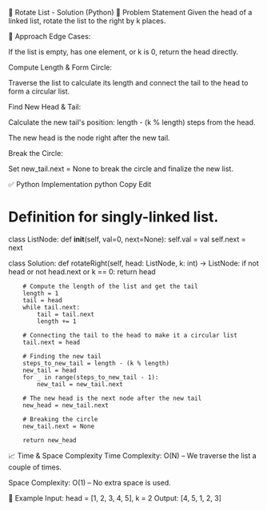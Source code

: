 📘 Rotate List - Solution (Python)
🧾 Problem Statement
Given the head of a linked list, rotate the list to the right by k places.

🧠 Approach
Edge Cases:

If the list is empty, has one element, or k is 0, return the head directly.

Compute Length & Form Circle:

Traverse the list to calculate its length and connect the tail to the head to form a circular list.

Find New Head & Tail:

Calculate the new tail's position: length - (k % length) steps from the head.

The new head is the node right after the new tail.

Break the Circle:

Set new_tail.next = None to break the circle and finalize the new list.

✅ Python Implementation
python
Copy
Edit
# Definition for singly-linked list.
class ListNode:
    def __init__(self, val=0, next=None):
        self.val = val
        self.next = next

class Solution:
    def rotateRight(self, head: ListNode, k: int) -> ListNode:
        if not head or not head.next or k == 0:
            return head

        # Compute the length of the list and get the tail
        length = 1
        tail = head
        while tail.next:
            tail = tail.next
            length += 1

        # Connecting the tail to the head to make it a circular list
        tail.next = head

        # Finding the new tail
        steps_to_new_tail = length - (k % length)
        new_tail = head
        for _ in range(steps_to_new_tail - 1):
            new_tail = new_tail.next

        # The new head is the next node after the new tail
        new_head = new_tail.next

        # Breaking the circle
        new_tail.next = None

        return new_head
📈 Time & Space Complexity
Time Complexity: O(N) – We traverse the list a couple of times.

Space Complexity: O(1) – No extra space is used.

🔁 Example
Input: head = [1, 2, 3, 4, 5], k = 2
Output: [4, 5, 1, 2, 3]

